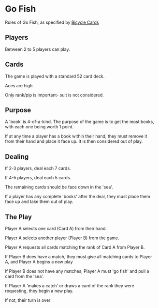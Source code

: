 # Go Fish

Rules of Go Fish, as specified by [Bicycle Cards](https://www.bicyclecards.com/how-to-play/go-fish/)

## Players

Between 2 to 5 players can play.

## Cards

The game is played with a standard 52 card deck.

Aces are high.

Only rank/pip is important- suit is not considered.

## Purpose

A 'book' is 4-of-a-kind. The purpose of the game is to get the most books, with each one
being worth 1 point.

If at any time a player has a book within their hand, they must remove it from their hand
and place it face up. It is then considered out of play.

## Dealing

If 2-3 players, deal each 7 cards.

If 4-5 players, deal each 5 cards.

The remaining cards should be face down in the 'sea'.

If a player has any complete 'books' after the deal, they must place them face up and take
them out of play.

## The Play

Player A selects one card (Card A) from their hand.

Player A selects another player (Player B) from the game.

Player A requests all cards matching the rank of Card A from Player B.

If Player B does have a match, they must give all matching cards to Player A, and Player A begins
a new play

If Player B does not have any matches, Player A must 'go fish' and pull a card from the 'sea'.

If Player A 'makes a catch' or draws a card of the rank they were requesting, they begin a new
play.

If not, their turn is over
